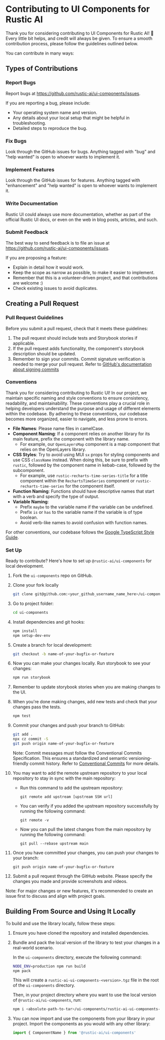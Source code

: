 # Contributing to UI Components for Rustic AI

Thank you for considering contributing to UI Components for Rustic AI! 🎉 Every little bit
helps, and credit will always be given. To ensure a smooth contribution process, please follow the guidelines outlined below.

You can contribute in many ways:

## Types of Contributions

### Report Bugs

Report bugs at <https://github.com/rustic-ai/ui-components/issues>.

If you are reporting a bug, please include:

- Your operating system name and version.
- Any details about your local setup that might be helpful in troubleshooting.
- Detailed steps to reproduce the bug.

### Fix Bugs

Look through the GitHub issues for bugs. Anything tagged with "bug" and "help
wanted" is open to whoever wants to implement it.

### Implement Features

Look through the GitHub issues for features. Anything tagged with "enhancement"
and "help wanted" is open to whoever wants to implement it.

### Write Documentation

Rustic UI could always use more documentation, whether as part of the
official Rustic UI docs, or even on the web in blog posts,
articles, and such.

### Submit Feedback

The best way to send feedback is to file an issue at <https://github.com/rustic-ai/ui-components/issues>.

If you are proposing a feature:

- Explain in detail how it would work.
- Keep the scope as narrow as possible, to make it easier to implement.
- Remember that this is a volunteer-driven project, and that contributions
  are welcome :)
- Check existing issues to avoid duplicates.

## Creating a Pull Request

### Pull Request Guidelines

Before you submit a pull request, check that it meets these guidelines:

1. The pull request should include tests and Storybook stories if applicable.
2. If the pull request adds functionality, the component's storybook description should be updated.
3. Remember to sign your commits. Commit signature verification is needed to merge your pull request. Refer to [GitHub's documentation about signing commits](https://docs.github.com/en/authentication/managing-commit-signature-verification/signing-commits)

### Conventions

Thank you for considering contributing to Rustic UI! In our project, we maintain specific naming and style conventions to ensure consistency, readability, and maintainability. These conventions play a crucial role in helping developers understand the purpose and usage of different elements within the codebase. By adhering to these conventions, our codebase becomes more organized, easier to navigate, and less prone to errors.

- **File Names**: Please name files in camelCase.
- **Component Naming**: If a component relies on another library for its main feature, prefix the component with the library name.
  - For example, our `OpenLayersMap` component is a map component that relies on the OpenLayers library.
- **CSS Styles**: Try to avoid using MUI `sx` props for styling components and use CSS `className` instead. When doing this, be sure to prefix with `rustic`, followed by the component name in kebab-case, followed by the subcomponent.
  - For example, use `rustic-recharts-time-series-title` for a title component within the `RechartsTimeSeries` component or `rustic-recharts-time-series` for the component itself.
- **Function Naming**: Functions should have descriptive names that start with a verb and specify the type of output.
- **Variable Naming**:
  - Prefix `maybe` to the variable name if the variable can be undefined.
  - Prefix `is` or `has` to the variable name if the variable is of type boolean.
  - Avoid verb-like names to avoid confusion with function names.

For other conventions, our codebase follows the [Google TypeScript Style Guide](https://google.github.io/styleguide/tsguide.html).

### Set Up

Ready to contribute? Here's how to set up `@rustic-ai/ui-components` for local development.

1.  Fork the `ui-components` repo on GitHub.
2.  Clone your fork locally

    ```bash
    git clone git@github.com:<your_github_username_name_here>/ui-components.git
    ```

3.  Go to project folder:

    ```bash
    cd ui-components
    ```

4.  Install dependencies and git hooks:

    ```bash
    npm install
    npm setup-dev-env
    ```

5.  Create a branch for local development:

    ```bash
    git checkout -b name-of-your-bugfix-or-feature
    ```

6.  Now you can make your changes locally. Run storybook to see your changes:

    ```bash
    npm run storybook
    ```

7.  Remember to update storybook stories when you are making changes to the UI.

8.  When you're done making changes, add new tests and check that your changes pass the tests.

    ```bash
    npm test
    ```

9.  Commit your changes and push your branch to GitHub:

    ```bash
    git add .
    npx cz commit -S
    git push origin name-of-your-bugfix-or-feature
    ```

    Note: Commit messages must follow the Conventional Commits Specification. This ensures a standardized and semantic versioning-friendly commit history. Refer to [Conventional Commits](https://www.conventionalcommits.org/en/v1.0.0/) for more details.

10. You may want to add the remote upstream repository to your local repository to stay in sync with the main repository:

    - Run this command to add the upstream repository:

      ```
      git remote add upstream [upstream SSH url]
      ```

    - You can verify if you added the upstream repository successfully by running the following command:

      ```
      git remote -v
      ```

    - Now you can pull the latest changes from the main repository by running the following command:

      ```
      git pull --rebase upstream main
      ```

11. Once you have committed your changes, you can push your changes to your branch:

    ```
    git push origin name-of-your-bugfix-or-feature
    ```

12. Submit a pull request through the GitHub website. Please specify the changes you made and provide screenshots and videos.

Note: For major changes or new features, it's recommended to create an issue first to discuss and align with project goals.

## Building From Source and Using It Locally

To build and use the library locally, follow these steps:

1. Ensure you have cloned the repository and installed dependencies.

2. Bundle and pack the local version of the library to test your changes in a real-world scenario.

   In the `ui-components` directory, execute the following command:

   ```bash
   NODE_ENV=production npm run build
   npm pack
   ```

   This will create a `rustic-ai-ui-components-<version>.tgz` file in the root of the `ui-components` directory.

   Then, in your project directory where you want to use the local version of `@rustic-ai/ui-components`, run:

   ```bash
   npm i <absolute-path-to-tar>/ui-components/rustic-ai-ui-components-<version>.tgz
   ```

3. You can now import and use the components from your library in your project. Import the components as you would with any other library:

   ```javascript
   import { ComponentName } from '@rustic-ai/ui-components'
   ```
